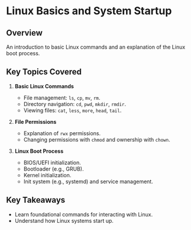 # Linux Basics and System Startup

## Overview
An introduction to basic Linux commands and an explanation of the Linux boot process.

## Key Topics Covered
1. **Basic Linux Commands**  
   - File management: `ls`, `cp`, `mv`, `rm`.
   - Directory navigation: `cd`, `pwd`, `mkdir`, `rmdir`.
   - Viewing files: `cat`, `less`, `more`, `head`, `tail`.

2. **File Permissions**  
   - Explanation of `rwx` permissions.
   - Changing permissions with `chmod` and ownership with `chown`.

3. **Linux Boot Process**
   - BIOS/UEFI initialization.
   - Bootloader (e.g., GRUB).
   - Kernel initialization.
   - Init system (e.g., systemd) and service management.

## Key Takeaways
- Learn foundational commands for interacting with Linux.
- Understand how Linux systems start up.
